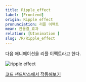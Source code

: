 ```yaml
---
title: Ripple_effect
label: [Frontend]
origin: Ripple effect
pronunciation: 리플 이펙트
mean: 잔물결_효과
relation: [UIanimation ]
slug: /R/Ripple_effect
---
```


<content>


<p>다음 애니메이션을 리플 이펙트라고 한다.</p>
<p><img src="../../2TAT1C/ripple_effect_1.png" alt="ripple effect" /></p>
<p><a href="https://codesandbox.io/s/react-button-ripple-effect-z8rqw?from-embed">코드 샌드박스에서 작동해보기</a></p>


</content>
